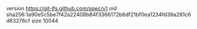 version https://git-lfs.github.com/spec/v1
oid sha256:1a90e5c5be7f42a22408b84f3366172b6df21bf0ea1234fd39a281c6d63276cf
size 10044
